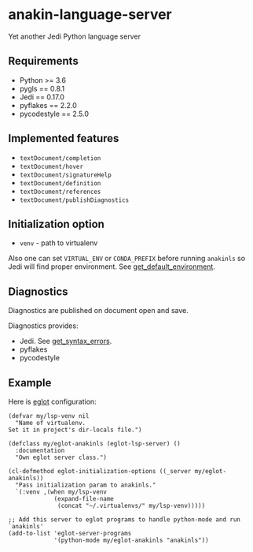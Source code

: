 # anakin-language-server
Yet another Jedi Python language server

## Requirements

- Python >= 3.6
- pygls == 0.8.1
- Jedi == 0.17.0
- pyflakes == 2.2.0
- pycodestyle == 2.5.0

## Implemented features

- `textDocument/completion`
- `textDocument/hover`
- `textDocument/signatureHelp`
- `textDocument/definition`
- `textDocument/references`
- `textDocument/publishDiagnostics`

## Initialization option

- `venv` - path to virtualenv

Also one can set `VIRTUAL_ENV` or `CONDA_PREFIX` before running `anakinls` so Jedi will find proper environment. See [get\_default\_environment](https://jedi.readthedocs.io/en/latest/docs/api.html#jedi.get_default_environment).


## Diagnostics

Diagnostics are published on document open and save.

Diagnostics provides:

- Jedi. See [get\_syntax\_errors](https://jedi.readthedocs.io/en/latest/docs/api.html#jedi.Script.get_syntax_errors).
- pyflakes
- pycodestyle

## Example

Here is [eglot](https://github.com/joaotavora/eglot) configuration:

```elisp
(defvar my/lsp-venv nil
  "Name of virtualenv.
Set it in project's dir-locals file.")

(defclass my/eglot-anakinls (eglot-lsp-server) ()
  :documentation
  "Own eglot server class.")

(cl-defmethod eglot-initialization-options ((_server my/eglot-anakinls))
  "Pass initialization param to anakinls."
  `(:venv ,(when my/lsp-venv
             (expand-file-name
              (concat "~/.virtualenvs/" my/lsp-venv)))))

;; Add this server to eglot programs to handle python-mode and run `anakinls'
(add-to-list 'eglot-server-programs
             '(python-mode my/eglot-anakinls "anakinls"))
```
